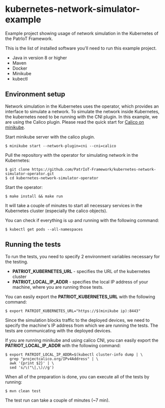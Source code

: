 # kubernetes-network-simulator-example
Example project showing usage of network simulation in the Kubernetes of the PatrIoT Framework.

This is the list of installed software you'll need to run this example project.

* Java in version 8 or higher
* Maven
* Docker
* Minikube
* kubectl

## Environment setup
Network simulation in the Kubernetes uses the operator, which provides an interface to simulate a network. 
To simulate the network inside Kubernetes, the kubernetes need to be running with the CNI plugin.
In this example, we are using the Calico plugin. Please read the quick start for [Calico on minikube](https://docs.projectcalico.org/getting-started/kubernetes/minikube).

Start minikube server with the calico plugin.
```shell
$ minikube start --network-plugin=cni --cni=calico
```

Pull the repository with the operator for simulating network in the Kubernetes:
```shell
$ git clone https://github.com/PatrIoT-Framework/kubernetes-network-simulator-operator.git
$ cd kubernetes-network-simulator-operator
```

Start the operator:
```shell
$ make install && make run
```

It will take a couple of minutes to start all necessary services in the Kubernetes cluster (especially the calico objects).


You can check if everything is up and running with the following command:
```shell
$ kubectl get pods --all-namespaces
```


## Running the tests
To run the tests, you need to specify 2 environment variables necessary for the testing.

* **PATRIOT_KUBERNETES_URL** - specifies the URL of the kubernetes cluster
* **PATRIOT_LOCAL_IP_ADDR** - specifies the local IP address of your machine, where you are running those tests.

You can easily export the **PATRIOT_KUBERNETES_URL** with the following command:
```shell
$ export PATRIOT_KUBERNETES_URL="https://$(minikube ip):8443"
```

Since the simulation blocks traffic to the deployed devices,
we need to specify the machine's IP address from which we are running the tests.
The tests are communicating with the deployed devices.

If you are running minikube and using calico CNI, you can easily export the **PATRIOT_LOCAL_IP_ADDR** with the following command:
```shell
$ export PATRIOT_LOCAL_IP_ADDR=$(kubectl cluster-info dump | \
  grep "projectcalico.org/IPv4Address" | \
  awk '{print $2}' | \
  sed 's/\("\|,\)//g')
```


When all of the preparation is done, you can execute all of the tests by running:

```shell
$ mvn clean test
```

The test run can take a couple of minutes (~7 min).